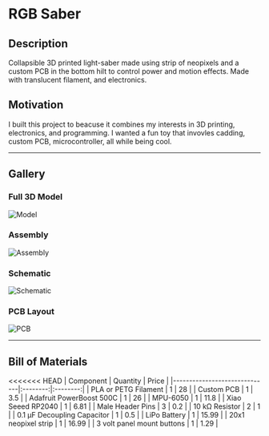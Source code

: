 # RGB Saber

## Description

Collapsible 3D printed light-saber made using strip of neopixels and a custom PCB in the bottom hilt to control power and motion effects. Made with translucent filament, and electronics.

## Motivation

I built this project to beacuse it combines my interests in 3D printing, electronics, and programming. I wanted a fun toy that invovles cadding, custom PCB, microcontroller, all while being cool.

---

## Gallery

### Full 3D Model
![Model](https://hc-cdn.hel1.your-objectstorage.com/s/v3/1d36873c29ba3a11aa21cd488ee18cd1a008545b_image.png)

### Assembly
![Assembly](https://hc-cdn.hel1.your-objectstorage.com/s/v3/33c3c40f43e308743065bab0ddf5dd657cb26b87_image.png)

### Schematic
![Schematic](https://hc-cdn.hel1.your-objectstorage.com/s/v3/510a52b7503bd1756012874e082a3a52cb886434_image.png)

### PCB Layout
![PCB](https://hc-cdn.hel1.your-objectstorage.com/s/v3/de6bb687d293a6ab25cb9b345f19867af3f4dfba_image.png)

---

## Bill of Materials

<<<<<<< HEAD
| Component                    | Quantity | Price    |
|------------------------------|:--------:|:--------:|
| PLA or PETG Filament         |     1    | 28       |
| Custom PCB                   |     1    | 3.5      |
| Adafruit PowerBoost 500C     |     1    | 26       |
| MPU-6050                     |     1    | 11.8     |
| Xiao Seeed RP2040            |     1    | 6.81     |
| Male Header Pins             |     3    | 0.2      |
| 10 kΩ Resistor               |     2    | 1        |
| 0.1 µF Decoupling Capacitor  |     1    | 0.5      |
| LiPo Battery                 |     1    | 15.99    |
| 20x1 neopixel strip	       |     1    | 16.99    |
| 3 volt panel mount buttons   |     1    | 1.29     |

